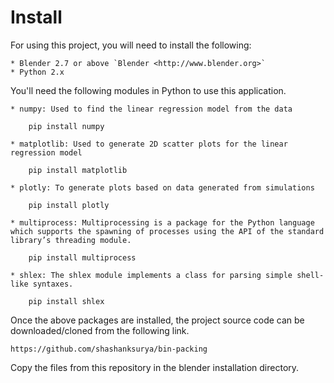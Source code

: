 Install
=======

For using this project, you will need to install the following:

	* Blender 2.7 or above `Blender <http://www.blender.org>`
	* Python 2.x

You'll need the following modules in Python to use this application.

	* numpy: Used to find the linear regression model from the data

		pip install numpy	

	* matplotlib: Used to generate 2D scatter plots for the linear regression model

		pip install matplotlib

	* plotly: To generate plots based on data generated from simulations

		pip install plotly

	* multiprocess: Multiprocessing is a package for the Python language which supports the spawning of processes using the API of the standard library’s threading module.

		pip install multiprocess
	
	* shlex: The shlex module implements a class for parsing simple shell-like syntaxes.
	
		pip install shlex


Once the above packages are installed, the project source code can be downloaded/cloned from the following link.

`https://github.com/shashanksurya/bin-packing`

Copy the files from this repository in the blender installation directory.

